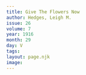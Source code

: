 ```yaml
---
title: Give The Flowers Now
author: Hedges, Leigh M.
issue: 26
volume: 7
year: 1916
month: 29
day: V
tags:
layout: page.njk
image:
---
```





